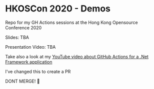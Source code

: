 # HKOSCon 2020 - Demos
Repo for my GH Actions sessions at the Hong Kong Opensource Conference 2020

Slides: TBA

Presentation Video: TBA

Take also a look at my [YouTube video about GitHub Actions for a .Net Framework application](https://youtu.be/g8tdrB3kbDU)


I've changed this to create a PR

DONT MERGE! 🤣
